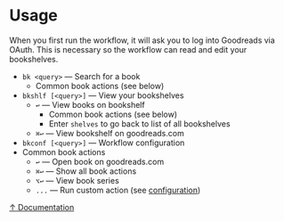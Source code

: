 
Usage
=====

When you first run the workflow, it will ask you to log into Goodreads via OAuth. This is necessary so the workflow can read and edit your bookshelves.

- `bk <query>` — Search for a book
    - Common book actions (see below)
- `bkshlf [<query>]` — View your bookshelves
    - `↩` — View books on bookshelf
        - Common book actions (see below)
        - Enter `shelves` to go back to list of all bookshelves
    - `⌘↩` — View bookshelf on goodreads.com
- `bkconf [<query>]` — Workflow configuration
- Common book actions
    - `↩` — Open book on goodreads.com
    - `⌘↩` — Show all book actions
    - `⌥↩` — View book series
    - `...` — Run custom action (see [configuration][configuration])


[↑ Documentation][top]

[top]: ./README.md
[configuration]: ./configuration.md
